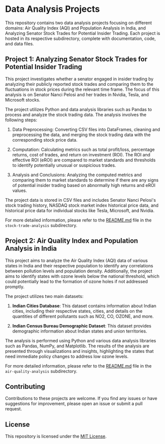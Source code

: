 # Data Analysis Projects

This repository contains two data analysis projects focusing on different domains: Air Quality Index (AQI) and Population Analysis in India, and Analyzing Senator Stock Trades for Potential Insider Trading. Each project is hosted in its respective subdirectory, complete with documentation, code, and data files.

## Project 1: Analyzing Senator Stock Trades for Potential Insider Trading

This project investigates whether a senator engaged in insider trading by analyzing their publicly reported stock trades and comparing them to the fluctuations in stock prices during the relevant time frame. The focus of this analysis is on Senator Nanci Pelosi and her trades in Nvidia, Tesla, and Microsoft stocks.

The project utilizes Python and data analysis libraries such as Pandas to process and analyze the stock trading data. The analysis involves the following steps:

1. Data Preprocessing: Converting CSV files into DataFrames, cleaning and preprocessing the data, and merging the stock trading data with the corresponding stock price data.

2. Computation: Calculating metrics such as total profit/loss, percentage returns, cost of trades, and return on investment (ROI). The ROI and effective ROI (eROI) are compared to market standards and thresholds to identify potentially unusual or suspicious trades.

3. Analysis and Conclusions: Analyzing the computed metrics and comparing them to market standards to determine if there are any signs of potential insider trading based on abnormally high returns and eROI values.

The project data is stored in CSV files and includes Senator Nanci Pelosi's stock trading history, NASDAQ stock market index historical price data, and historical price data for individual stocks like Tesla, Microsoft, and Nvidia.

For more detailed information, please refer to the [README.md](stock-trade-analysis/README.md) file in the `stock-trade-analysis` subdirectory.


## Project 2: Air Quality Index and Population Analysis in India

This project aims to analyze the Air Quality Index (AQI) data of various states in India and their respective population to identify any correlations between pollution levels and population density. Additionally, the project aims to identify states with ozone levels below the national threshold, which could potentially lead to the formation of ozone holes if not addressed promptly.

The project utilizes two main datasets:

1. **Indian Cities Database**: This dataset contains information about Indian cities, including their respective states, cities, and details on the quantities of different pollutants such as NO2, CO, OZONE, and more.

2. **Indian Census Bureau Demographic Dataset**: This dataset provides demographic information about Indian states and union territories.

The analysis is performed using Python and various data analysis libraries such as Pandas, NumPy, and Matplotlib. The results of the analysis are presented through visualizations and insights, highlighting the states that need immediate policy changes to address low ozone levels.

For more detailed information, please refer to the [README.md](air-quality-analysis/README.md) file in the `air-quality-analysis` subdirectory.

## Contributing

Contributions to these projects are welcome. If you find any issues or have suggestions for improvement, please open an issue or submit a pull request.

## License

This repository is licensed under the [MIT License](LICENSE).